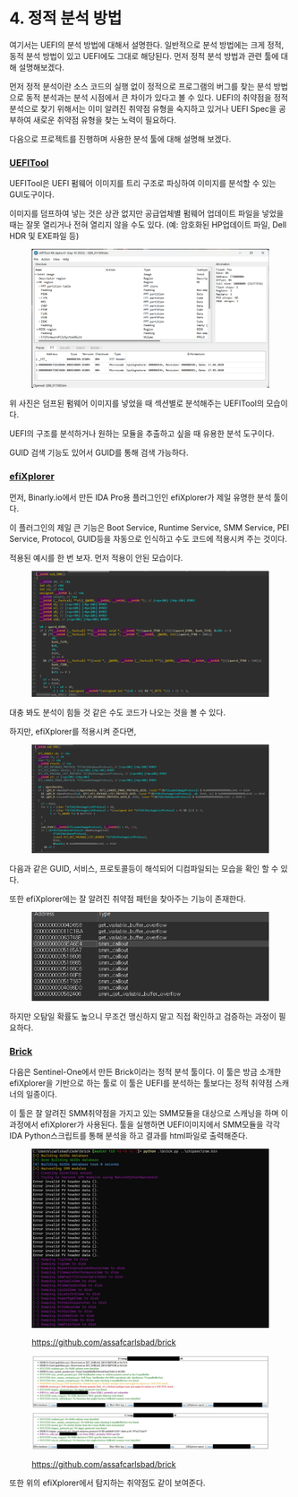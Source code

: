 # 4. 정적 분석 방법



여기서는 UEFI의 분석 방법에 대해서 설명한다. 일반적으로 분석 방법에는 크게 정적, 동적 분석 방법이 있고 UEFI에도 그대로 해당된다. 먼저 정적 분석 방법과 관련 툴에 대해 설명해보겠다.

먼저 정적 분석이란 소스 코드의 실행 없이 정적으로 프로그램의 버그를 찾는 분석 방법으로 동적 분석과는 분석 시점에서 큰 차이가 있다고 볼 수 있다. UEFI의 취약점을 정적 분석으로 찾기 위해서는 이미 알려진 취약점 유형을 숙지하고 있거나 UEFI Spec을 공부하여 새로운 취약점 유형을 찾는 노력이 필요하다.

다음으로 프로젝트를 진행하며 사용한 분석 툴에 대해 설명해 보겠다.

### [UEFITool](https://github.com/LongSoft/UEFITool)

UEFITool은 UEFI 펌웨어 이미지를 트리 구조로 파싱하여 이미지를 분석할 수 있는 GUI도구이다.

이미지를 덤프하여 넣는 것은 상관 없지만 공급업체별 펌웨어 업데이트 파일을 넣었을 때는 잘못 열리거나 전혀 열리지 않을 수도 있다. (예: 암호화된 HP업데이트 파일, Dell HDR 및 EXE파일 등)

<figure><img src="../.gitbook/assets/image (15).png" alt=""><figcaption></figcaption></figure>

위 사진은 덤프된 펌웨어 이미지를 넣었을 때 섹션별로 분석해주는 UEFITool의 모습이다.

UEFI의 구조를 분석하거나 원하는 모듈을 추출하고 싶을 때 유용한 분석 도구이다.

GUID 검색 기능도 있어서 GUID를 통해 검색 가능하다.

### [efiXplorer](https://github.com/binarly-io/efiXplorer)

먼저, Binarly.io에서 만든 IDA Pro용 플러그인인 efiXplorer가 제일 유명한 분석 툴이다.

이 플러그인의 제일 큰 기능은 Boot Service, Runtime Service, SMM Service, PEI Service, Protocol, GUID등을 자동으로 인식하고 수도 코드에 적용시켜 주는 것이다.

적용된 예시를 한 번 보자. 먼저 적용이 안된 모습이다.

<figure><img src="../.gitbook/assets/image (13).png" alt=""><figcaption></figcaption></figure>

대충 봐도 분석이 힘들 것 같은 수도 코드가 나오는 것을 볼 수 있다.

하지만, efiXplorer를 적용시켜 준다면,

<figure><img src="../.gitbook/assets/image (21).png" alt=""><figcaption></figcaption></figure>

다음과 같은 GUID, 서비스, 프로토콜등이 해석되어 디컴파일되는 모습을 확인 할 수 있다.

또한 efiXplorer에는 잘 알려진 취약점 패턴을 찾아주는 기능이 존재한다.

<figure><img src="../.gitbook/assets/image (10).png" alt=""><figcaption></figcaption></figure>

하지만 오탐일 확률도 높으니 무조건 맹신하지 말고 직접 확인하고 검증하는 과정이 필요하다.

### [Brick](https://github.com/assafcarlsbad/brick)

다음은 Sentinel-One에서 만든 Brick이라는 정적 분석 툴이다. 이 툴은 방금 소개한 efiXplorer을 기반으로 하는 툴로 이 툴은 UEFI를 분석하는 툴보다는 정적 취약점 스캐너의 일종이다.

이 툴은 잘 알려진 SMM취약점을 가지고 있는 SMM모듈을 대상으로 스캐닝을 하며 이 과정에서 efiXplorer가 사용된다. 툴을 실행하면 UEFI이미지에서 SMM모듈을 각각 IDA Python스크립트를 통해 분석을 하고 결과를 html파일로 출력해준다.

<figure><img src="../.gitbook/assets/image (14).png" alt=""><figcaption><p><a href="https://github.com/assafcarlsbad/brick">https://github.com/assafcarlsbad/brick</a></p></figcaption></figure>

<figure><img src="../.gitbook/assets/image (1).png" alt=""><figcaption><p><a href="https://github.com/assafcarlsbad/brick">https://github.com/assafcarlsbad/brick</a></p></figcaption></figure>

또한 위의 efiXplorer에서 탐지하는 취약점도 같이 보여준다.
